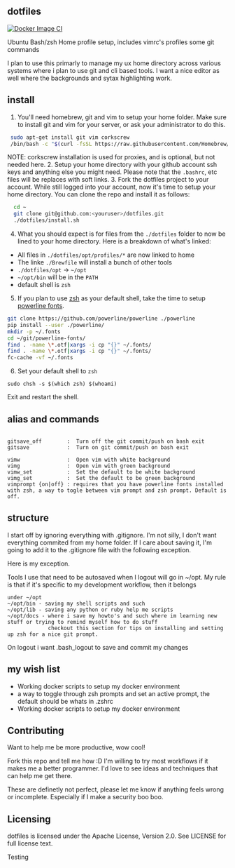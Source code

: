 dotfiles
----
[![Docker Image CI](https://github.com/sfc-gh-eraigosa/dotfiles/actions/workflows/docker-image.yml/badge.svg)](https://github.com/sfc-gh-eraigosa/dotfiles/actions/workflows/docker-image.yml)

Ubuntu Bash/zsh Home profile setup, includes vimrc's profiles some git commands

I plan to use this primarly to manage my ux home directory across various
systems where i plan to use git and cli based tools.  I want a nice
editor as well where the backgrounds and sytax highlighting work.

install
----
1. You'll need homebrew, git and vim to setup your home folder.  Make sure to install git and vim for your server, or ask your administrator to do this.
  
  ```sh
   sudo apt-get install git vim corkscrew
   /bin/bash -c "$(curl -fsSL https://raw.githubusercontent.com/Homebrew/install/HEAD/install.sh)"
  ```
  NOTE: corkscrew installation is used for proxies, and is optional, but not needed here.
2. Setup your home directory with your github account ssh keys and anything else you might need. Please note that the `.bashrc`, etc files will be replaces with soft links.
3. Fork the dotfiles project to your account.  While still logged into your account, now it's time to setup your home directory. You can clone the repo and install it as follows:

  ```sh
    cd ~
    git clone git@github.com:<youruser>/dotfiles.git
    ./dotfiles/install.sh
  ```
4. What you should expect is for files from the `./dotfiles` folder to now be lined to your home directory.  Here is a breakdown of what's linked:
  - All files in `./dotfiles/opt/profiles/*` are now linked to home
  - The linke `./Brewfile` will install a bunch of other tools
  - `./dotfiles/opt` -> `~/opt`
  - `~/opt/bin` will be in the `PATH`
  - default shell is `zsh`
5.  If you plan to use [zsh](opt/docs/zsh_andtools.md) as your default shell, take the time to setup [powerline fonts](opt/docs/powerline-fonts.md).

  ```sh
  git clone https://github.com/powerline/powerline ./powerline
  pip install --user ./powerline/
  mkdir -p ~/.fonts
  cd ~/git/powerline-fonts/
  find . -name \*.otf|xargs -i cp "{}" ~/.fonts/
  find . -name \*.otf|xargs -i cp "{}" ~/.fonts/
  fc-cache -vf ~/.fonts
  ```
6. Set your default shell to `zsh`
  ```
  sudo chsh -s $(which zsh) $(whoami)
  ```
  Exit and restart the shell.

alias and commands
----
```

gitsave_off        :  Turn off the git commit/push on bash exit
gitsave            :  Turn on git commit/push on bash exit

vimw               :  Open vim with white background
vimg               :  Open vim with green background
vimw_set           :  Set the default to be white background
vimg_set           :  Set the default to be green background
vimprompt {on|off} : requires that you have powerline fonts installed with zsh, a way to togle between vim prompt and zsh prompt. Default is off.
```

structure
----
I start off by ignoring everything with .gitignore.   I'm not silly, I don't want everything commited from my home folder.
If I care about saving it, I'm going to add it to the .gitignore file with the following exception.

Here is my exception.   

Tools I use that need to be autosaved when I logout will go in ~/opt.
My rule is that if it's specific to my development workflow, then it belongs
```
under ~/opt
~/opt/bin - saving my shell scripts and such
~/opt/lib - saving any python or ruby help me scripts
~/opt/docs - where i save my howto's and such where im learning new stuff or trying to remind myself how to do stuff
             checkout this section for tips on installing and setting up zsh for a nice git prompt.
```
On logout i want .bash_logout to save and commit my changes

my wish list
----
* Working docker scripts to setup my docker environment
* a way to toggle through zsh prompts and set an active prompt, the default should be whats in .zshrc
* Working docker scripts to setup my docker environment


Contributing
----

Want to help me be more productive, wow cool!  

Fork this repo and tell me how :D   I'm willing to try most workflows if it 
makes me a better programmer.   I'd love to see ideas and techniques that
can help me get there.

These are definetly not perfect, please let me know if anything feels
wrong or incomplete.  Especially if I make a security boo boo.


Licensing
----
dotfiles is licensed under the Apache License, Version 2.0. See LICENSE for full license text.

Testing
